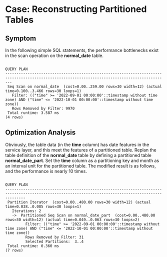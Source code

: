 # Case: Reconstructing Partitioned Tables<a name="EN-US_TOPIC_0000001330911106"></a>

## Symptom<a name="en-us_topic_0075873749_section3352584712931"></a>

In the following simple SQL statements, the performance bottlenecks exist in the scan operation on the **normal\_date** table.

```
                                                                  QUERY PLAN
-----------------------------------------------------------------------------------------------------------------------------------------------
 Seq Scan on normal_date  (cost=0.00..259.00 rows=30 width=12) (actual time=0.100..3.466 rows=30 loops=1)
   Filter: (("time" >= '2022-09-01 00:00:00'::timestamp without time zone) AND ("time" <= '2022-10-01 00:00:00'::timestamp without time zone))
   Rows Removed by Filter: 9970
 Total runtime: 3.587 ms
(4 rows)
```

## Optimization Analysis<a name="en-us_topic_0075873749_section45836675121326"></a>

Obviously, the table data \(in the **time** column\) has date features in the service layer, and this meet the features of a partitioned table. Replan the table definition of the **normal\_date** table by defining a partitioned table **normal\_date\_part**. Set the **time** column as a partitioning key and month as an interval unit for the partitioned table. The modified result is as follows, and the performance is nearly 10 times.

```
                                                                     QUERY PLAN
-----------------------------------------------------------------------------------------------------------------------------------------------------
 Partition Iterator  (cost=0.00..480.00 rows=30 width=12) (actual time=0.038..0.085 rows=30 loops=1)
   Iterations: 2
   ->  Partitioned Seq Scan on normal_date_part  (cost=0.00..480.00 rows=30 width=12) (actual time=0.049..0.063 rows=30 loops=2)
         Filter: (("time" >= '2022-09-01 00:00:00'::timestamp without time zone) AND ("time" <= '2022-10-01 00:00:00'::timestamp without time zone))
         Rows Removed by Filter: 31
         Selected Partitions:  3..4
 Total runtime: 0.360 ms
(7 rows)
```
